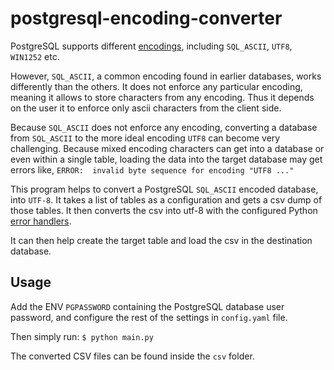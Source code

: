 # postgresql-encoding-converter

PostgreSQL supports different [encodings](https://www.postgresql.org/docs/13/multibyte.html), 
including `SQL_ASCII`, `UTF8`, `WIN1252` etc. 

However, `SQL_ASCII`, a common encoding found in earlier databases, works 
differently than the others. It does not enforce any particular encoding, 
meaning it allows to store characters from any encoding. Thus it depends on the user
it to enforce only ascii characters from the client side. 

Because `SQL_ASCII` does not enforce any encoding, converting a database from 
`SQL_ASCII` to the more ideal encoding `UTF8` can become very challenging. 
Because mixed encoding characters can get into a database or even within a single table, 
loading the data into the target database may get errors like, 
`ERROR:  invalid byte sequence for encoding "UTF8 ..."`

This program helps to convert a PostgreSQL `SQL_ASCII` encoded database, 
into `UTF-8`. It takes a list of tables as a configuration and gets a csv
dump of those tables. It then converts the csv into utf-8 with the 
configured Python [error handlers](https://docs.python.org/3/library/codecs.html#error-handlers).

It can then help create the target table and load the csv in the destination 
database. 

## Usage
Add the ENV `PGPASSWORD` containing the PostgreSQL database user password, 
and configure the rest of the settings in `config.yaml` file. 

Then simply run:
    ```
    $ python main.py
    ```
   
The converted CSV files can be found inside the `csv` folder.  